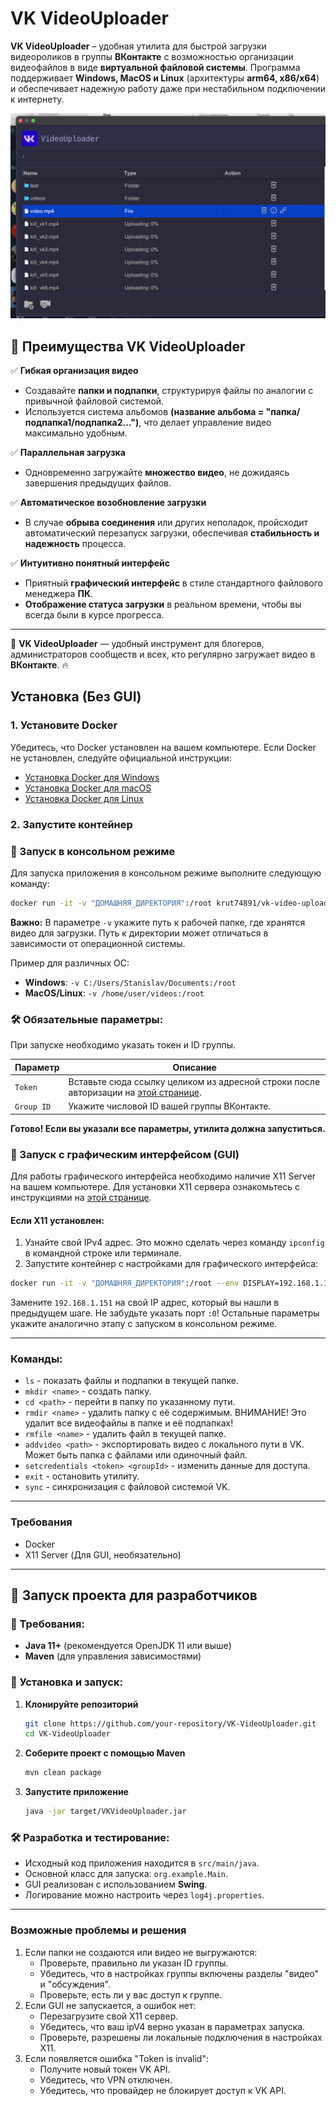 # VK VideoUploader

**VK VideoUploader** – удобная утилита для быстрой загрузки видеороликов в группы **ВКонтакте** с возможностью организации видеофайлов в виде **виртуальной файловой системы**. Программа поддерживает **Windows, MacOS и Linux** (архитектуры **arm64, x86/x64**) и обеспечивает надежную работу даже при нестабильном подключении к интернету.

![Превью](preview.png)

## 🔹 Преимущества VK VideoUploader

✅ **Гибкая организация видео**  
- Создавайте **папки и подпапки**, структурируя файлы по аналогии с привычной файловой системой.
- Используется система альбомов **(название альбома = "папка/подпапка1/подпапка2...")**, что делает управление видео максимально удобным.

✅ **Параллельная загрузка**  
- Одновременно загружайте **множество видео**, не дожидаясь завершения предыдущих файлов.

✅ **Автоматическое возобновление загрузки**  
- В случае **обрыва соединения** или других неполадок, пройсходит автоматический перезапуск загрузки, обеспечивая **стабильность и надежность** процесса.

✅ **Интуитивно понятный интерфейс**  
- Приятный **графический интерфейс** в стиле стандартного файлового менеджера **ПК**.
- **Отображение статуса загрузки** в реальном времени, чтобы вы всегда были в курсе прогресса.

---
🎥 **VK VideoUploader** — удобный инструмент для блогеров, администраторов сообществ и всех, кто регулярно загружает видео в **ВКонтакте**. 🔥


## Установка (Без GUI)
### 1. Установите Docker
Убедитесь, что Docker установлен на вашем компьютере. Если Docker не установлен, следуйте официальной инструкции:
- [Установка Docker для Windows](https://docs.docker.com/desktop/windows/install/)
- [Установка Docker для macOS](https://docs.docker.com/desktop/mac/install/)
- [Установка Docker для Linux](https://docs.docker.com/engine/install/)

### 2. Запустите контейнер
### 🔧 Запуск в консольном режиме

Для запуска приложения в консольном режиме выполните следующую команду:


```bash
docker run -it -v "ДОМАШНЯЯ_ДИРЕКТОРИЯ":/root krut74891/vk-video-uploader:latest
```
**Важно:** В параметре `-v` укажите путь к рабочей папке, где хранятся видео для загрузки. Путь к директории может отличаться в зависимости от операционной системы.

Пример для различных ОС:
- **Windows**: `-v C:/Users/Stanislav/Documents:/root`
- **MacOS/Linux**: `-v /home/user/videos:/root`
### 🛠 Обязательные параметры:
При запуске необходимо указать токен и ID группы.

| Параметр       | Описание |
|---------------|----------|
| `Token`   | Вставьте сюда ссылку целиком из адресной строки после авторизации на [этой странице](https://oauth.vk.com/authorize?client_id=52502099&display=page&redirect_uri=https://oauth.vk.com/blank.html&scope=friends,video,groups&response_type=token&v=5.59). |
| `Group ID` | Укажите числовой ID вашей группы ВКонтакте. |

**Готово! Если вы указали все параметры, утилита должна запуститься.**

### 🎨 Запуск с графическим интерфейсом (GUI)

Для работы графического интерфейса необходимо наличие X11 Server на вашем компьютере.
Для установки X11 сервера ознакомьтесь с инструкциями на [этой странице](install_x11.md).
#### Если X11 установлен:
1. Узнайте свой IPv4 адрес. Это можно сделать через команду `ipconfig` в командной строке или терминале.
4. Запустите контейнер с настройками для графического интерфейса:

```bash
docker run -it -v "ДОМАШНЯЯ_ДИРЕКТОРИЯ":/root --env DISPLAY=192.168.1.151:0 -e GUI="true" krut74891/vk-video-uploader:latest
```

Замените `192.168.1.151` на свой IP адрес, который вы нашли в предыдущем шаге. Не забудьте указать порт `:0`! Остальные параметры укажите аналогично этапу с запуском в консольном режиме.


---

### Команды:

- `ls` - показать файлы и подпапки в текущей папке.
- `mkdir <name>` - создать папку.
- `cd <path>` - перейти в папку по указанному пути.
- `rmdir <name>` - удалить папку с её содержимым. ВНИМАНИЕ! Это удалит все видеофайлы в папке и её подпапках!
- `rmfile <name>` - удалить файл в текущей папке.
- `addvideo <path>` - экспортировать видео с локального пути в VK. Может быть папка с файлами или одиночный файл.
- `setcredentials <token> <groupId>` - изменить данные для доступа.
- `exit` - остановить утилиту.
- `sync` - синхронизация с файловой системой VK.

---

### Требования
- Docker
- X11 Server (Для GUI, необязательно)
---
## 🚀 Запуск проекта для разработчиков

### 🔧 Требования:
- **Java 11+** (рекомендуется OpenJDK 11 или выше)
- **Maven** (для управления зависимостями)

### 📌 Установка и запуск:
1. **Клонируйте репозиторий**  
   ```sh
   git clone https://github.com/your-repository/VK-VideoUploader.git
   cd VK-VideoUploader
   ```

2. **Соберите проект с помощью Maven**  
   ```sh
   mvn clean package
   ```

3. **Запустите приложение**  
   ```sh
   java -jar target/VKVideoUploader.jar
   ```

### 🛠 Разработка и тестирование:
- Исходный код приложения находится в `src/main/java`.
- Основной класс для запуска: `org.example.Main`.
- GUI реализован с использованием **Swing**.
- Логирование можно настроить через `log4j.properties`.

---

### Возможные проблемы и решения

1. Если папки не создаются или видео не выгружаются:
   - Проверьте, правильно ли указан ID группы.
   - Убедитесь, что в настройках группы включены разделы "видео" и "обсуждения".
   - Проверьте, есть ли у вас доступ к группе.
2. Если GUI не запускается, а ошибок нет:
   - Перезагрузите свой X11 сервер.
   - Убедитесь, что ваш ipV4 верно указан в параметрах запуска.
   - Проверьте, разрешены ли локальные подключения в настройках X11.
3. Если появляется ошибка "Token is invalid":
   - Получите новый токен VK API.
   - Убедитесь, что VPN отключен.
   - Убедитесь, что провайдер не блокирует доступ к VK API.

